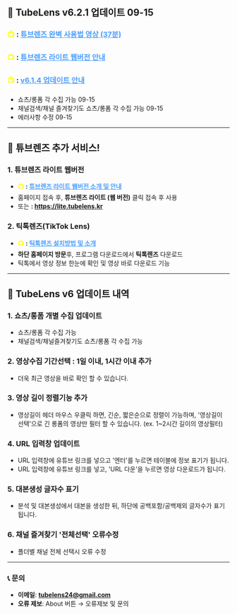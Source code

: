 ## 🚀 TubeLens v6.2.1 업데이트 09-15

### <span style="color: #ffff00; font-weight: bold;">📺 </span>: <a href="https://youtu.be/_U0ZlWsQC2w" style="color: #4a9eff; text-decoration: underline;">튜브렌즈 완벽 사용법 영상 (37분)</a>
### <span style="color: #ffff00; font-weight: bold;">📺 </span>: <a href="https://youtu.be/PKTwdt32soQ" style="color: #4a9eff; text-decoration: underline;">튜브렌즈 라이트 웹버전 안내</a>
### <span style="color: #ffff00; font-weight: bold;">📺 </span>: <a href="https://youtu.be/aD0_NP629DE" style="color: #4a9eff; text-decoration: underline;">v6.1.4 업데이트 안내</a>
- 쇼츠/롱폼 각 수집 가능 09-15
- 채널검색/채널 즐겨찾기도 쇼츠/롱폼 각 수집 가능 09-15
- 에러사항 수정 09-15

---

## 🚀 튜브렌즈 추가 서비스!

### 1. 튜브렌즈 라이트 웹버전
- **<span style="color: #ffff00; font-weight: bold;">📺 </span>: <a href="https://youtu.be/PKTwdt32soQ" style="color: #4a9eff; text-decoration: underline;">튜브렌즈 라이트 웹버전 소개 및 안내</a>**
- 홈페이지 접속 후, **튜브렌즈 라이트 (웹 버전)** 클릭 접속 후 사용
- 또는 **<span style="color: #ffff00; font-weight: bold;"></span>: <a href="https://lite.tubelens.kr" style="color: #4a9eff; text-decoration: underline;">https://lite.tubelens.kr</a>**

### 2. 틱톡렌즈(TikTok Lens)
- **<span style="color: #ffff00; font-weight: bold;">📺 </span>: <a href="https://youtu.be/nFI9PUbbTUQ" style="color: #4a9eff; text-decoration: underline;">틱톡렌즈 설치방법 및 소개</a>**
- **하단 홈페이지 방문**후, 프로그램 다운로드에서 **틱톡렌즈** 다운로드
- 틱톡에서 영상 정보 한눈에 확인 및 영상 바로 다운로드 기능

---

## 🚀 TubeLens v6 업데이트 내역

### 1. 쇼츠/롱폼 개별 수집 업데이트
- 쇼츠/롱폼 각 수집 가능
- 채널검색/채널즐겨찾기도 쇼츠/롱폼 각 수집 가능

### 2. 영상수집 기간선택 : 1일 이내, 1시간 이내 추가
- 더욱 최근 영상을 바로 확인 할 수 있습니다.
  
### 3. 영상 길이 정렬기능 추가
- 영상길이 헤더 마우스 우클릭 하면, 긴순, 짧은순으로 정렬이 가능하며, '영상길이 선택'으로 긴 롱폼의 영상만 필터 할 수 있습니다.
  (ex. 1~2시간 길이의 영상필터)

### 4. URL 입력창 업데이트
- URL 입력창에 유튜브 링크를 넣으고 '엔터'를 누르면 테이블에 정보 표기가 됩니다.
- URL 입력창에 유튜브 링크를 넣고, 'URL 다운'을 누르면 영상 다운로드가 됩니다.

### 5. 대본생성 글자수 표기
- 분석 및 대본생성에서 대본을 생성한 뒤, 하단에 공백포함/공백제외 글자수가 표기됩니다.

### 6. 채널 즐겨찾기 '전체선택' 오류수정
- 폴더별 채널 전체 선택시 오류 수정  

---

### 📞 **문의**

- **이메일**: **tubelens24@gmail.com**
- **오류 제보**: About 버튼 → 오류제보 및 문의
